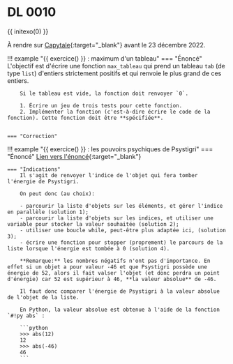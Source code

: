 # DL 0010
{{ initexo(0) }}

À rendre sur [Capytale](https://capytale2.ac-paris.fr/web/c/17a7-1064333){:target="_blank"} avant le 23 décembre 2022.


!!! example "{{ exercice() }} : maximum d'un tableau"
    === "Énoncé"
        L'objectif est d'écrire une fonction `max_tableau` qui prend un tableau `tab` (de type `list`) d'entiers strictement positifs et qui renvoie le plus grand de ces entiers.

        Si le tableau est vide, la fonction doit renvoyer `0`.

        1. Écrire un jeu de trois tests pour cette fonction.
        2. Implémenter la fonction (c'est-à-dire écrire le code de la fonction). Cette fonction doit être **spécifiée**.

    
    === "Correction"
        

!!! example "{{ exercice() }} : les pouvoirs psychiques de Psystigri"
    === "Énoncé" 
        [Lien vers l'énoncé](https://pydefis.callicode.fr/defis/PsystigriPsy/txt){:target="_blank"} 

    === "Indications"
        Il s'agit de renvoyer l'indice de l'objet qui fera tomber l'énergie de Psystigri.

        On peut donc (au choix):

        - parcourir la liste d'objets sur les éléments, et gérer l'indice en parallèle (solution 1);
        - parcourir la liste d'objets sur les indices, et utiliser une variable pour stocker la valeur souhaitée (solution 2);
        - utiliser une boucle while, peut-être plus adaptée ici, (solution 3);
        - écrire une fonction pour stopper (proprement) le parcours de la liste lorsque l'énergie est tombée à 0 (solution 4).

        **Remarque:** les nombres négatifs n'ont pas d'importance. En effet si un objet a pour valeur -46 et que Psystigri possède une énergie de 52, alors il fait valser l'objet (et donc perdra un point d'énergie) car 52 est supérieur à 46, **la valeur absolue** de -46.

        Il faut donc comparer l'énergie de Psystigri à la valeur absolue de l'objet de la liste.

        En Python, la valeur absolue est obtenue à l'aide de la fonction `#!py abs` :

        ```python
        >>> abs(12)
        12
        >>> abs(-46)
        46
        ```
        
    
        
        